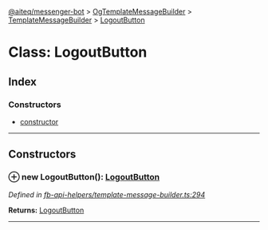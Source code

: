 [@aiteq/messenger-bot](../README.md) > [OgTemplateMessageBuilder](../classes/ogtemplatemessagebuilder.md) > [TemplateMessageBuilder](../modules/ogtemplatemessagebuilder.templatemessagebuilder.md) > [LogoutButton](../classes/ogtemplatemessagebuilder.templatemessagebuilder.logoutbutton.md)



# Class: LogoutButton

## Index

### Constructors

* [constructor](ogtemplatemessagebuilder.templatemessagebuilder.logoutbutton.md#constructor)



---
## Constructors
<a id="constructor"></a>


### ⊕ **new LogoutButton**(): [LogoutButton](ogtemplatemessagebuilder.templatemessagebuilder.logoutbutton.md)



*Defined in [fb-api-helpers/template-message-builder.ts:294](https://github.com/aiteq/messenger-bot/blob/a540dbb/src/fb-api-helpers/template-message-builder.ts#L294)*





**Returns:** [LogoutButton](ogtemplatemessagebuilder.templatemessagebuilder.logoutbutton.md)

---


